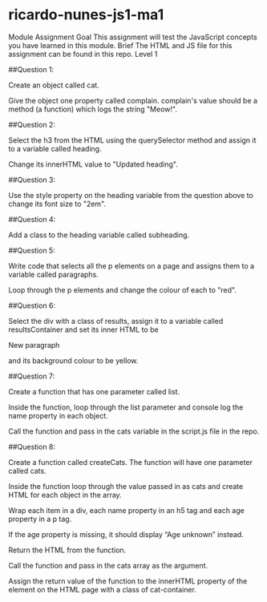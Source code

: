 # ricardo-nunes-js1-ma1

Module Assignment
Goal
This assignment will test the JavaScript concepts you have learned in this module.
Brief
The HTML and JS file for this assignment can be found in this repo.
Level 1

##Question 1:

Create an object called cat.

Give the object one property called complain. complain's value should be a method (a function) which logs the string "Meow!".

##Question 2:

Select the h3 from the HTML using the querySelector method and assign it to a variable called heading.

Change its innerHTML value to "Updated heading".

##Question 3:

Use the style property on the heading variable from the question above to change its font size to "2em".

##Question 4:

Add a class to the heading variable called subheading.

##Question 5:

Write code that selects all the p elements on a page and assigns them to a variable called paragraphs.

Loop through the p elements and change the colour of each to "red".

##Question 6:

Select the div with a class of results, assign it to a variable called resultsContainer and set its inner HTML to be <p>New paragraph</p> and its background colour to be yellow.

##Question 7:

Create a function that has one parameter called list.

Inside the function, loop through the list parameter and console log the name property in each object.

Call the function and pass in the cats variable in the script.js file in the repo.

##Question 8:

Create a function called createCats. The function will have one parameter called cats.

Inside the function loop through the value passed in as cats and create HTML for each object in the array.

Wrap each item in a div, each name property in an h5 tag and each age property in a p tag.

If the age property is missing, it should display “Age unknown” instead.

Return the HTML from the function.

Call the function and pass in the cats array as the argument.

Assign the return value of the function to the innerHTML property of the element on the HTML page with a class of cat-container.
